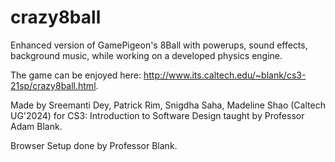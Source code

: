 # crazy8ball
Enhanced version of GamePigeon's 8Ball with powerups, sound effects, background music, while working on a developed physics engine.

The game can be enjoyed here: http://www.its.caltech.edu/~blank/cs3-21sp/crazy8ball.html.

Made by Sreemanti Dey, Patrick Rim, Snigdha Saha, Madeline Shao (Caltech UG'2024) for CS3: Introduction to Software Design taught by Professor Adam Blank.

Browser Setup done by Professor Blank.